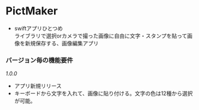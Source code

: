 # PictMaker

* swiftアプリひとつめ  
ライブラリで選択orカメラで撮った画像に自由に文字・スタンプを貼って画像を新規保存する、画像編集アプリ

### バージョン毎の機能要件

*1.0.0* 

* アプリ新規リリース
* キーボードから文字を入れて、画像に貼り付ける。文字の色は12種から選択が可能。
